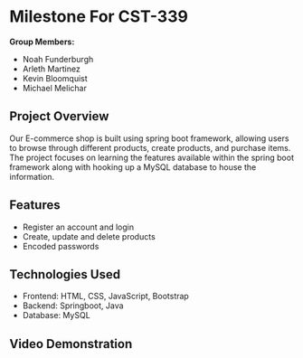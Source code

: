 # Milestone For CST-339
 **Group Members:**
 - Noah Funderburgh
 - Arleth Martinez
 - Kevin Bloomquist
 - Michael Melichar

 ## Project Overview
Our E-commerce shop is built using spring boot framework, allowing users to browse through different products, create products, and purchase items. The project focuses on learning the features available within the spring boot framework along with hooking up a MySQL database to house the information.

## Features
- Register an account and login
- Create, update and delete products
- Encoded passwords

## Technologies Used
- Frontend: HTML, CSS, JavaScript, Bootstrap
- Backend: Springboot, Java
- Database: MySQL

## Video Demonstration

